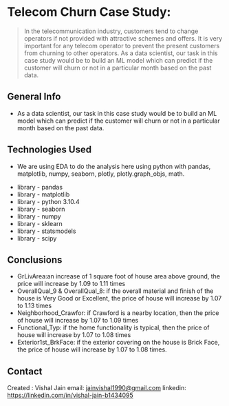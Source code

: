 # Telecom Churn Case Study:
> In the telecommunication industry, customers tend to change operators if not provided with attractive schemes and offers. It is very important for any telecom operator to prevent the present customers from churning to other operators. As a data scientist, our task in this case study would be to build an ML model which can predict if the customer will churn or not in a particular month based on the past data.

## General Info
* As a data scientist, our task in this case study would be to build an ML model which can predict if the customer will churn or not in a particular month based on the past data.

## Technologies Used
* We are using EDA to do the analysis here using python with pandas, matplotlib, numpy, seaborn, plotly, plotly.graph_objs, math.
- library - pandas
- library - matplotlib
- library - python 3.10.4
- library - seaborn
- library - numpy
- library - sklearn
- library - statsmodels
- library - scipy

## Conclusions
* GrLivArea:an increase of 1 square foot of house area above ground, the price will increase by 1.09 to 1.11 times
* OverallQual_9 & OverallQual_8: if the overall material and finish of the house is Very Good or Excellent, the price of house will increase by 1.07 to 1.13 times
* Neighborhood_Crawfor: if Crawford is a nearby location, then the price of house will increase by 1.07 to 1.09 times
* Functional_Typ: if the home functionality is typical, then the price of house will increase by 1.07 to 1.08 times
* Exterior1st_BrkFace: if the exterior covering on the house is Brick Face, the price of house will increase by 1.07 to 1.08 times.

<!-- You don't have to answer all the questions - just the ones relevant to your project. -->

## Contact
Created :	Vishal Jain
email: 		jainvishal1990@gmail.com
linkedin: 	https://linkedin.com/in/vishal-jain-b1434095


<!-- Optional -->
<!-- ## License -->
<!-- This project is open source and available under the [... License](). -->

<!-- You don't have to include all sections - just the one's relevant to your project -->